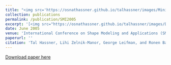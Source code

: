```yaml
---
title: "<img src='https://osnathassner.github.io/talhassner/images/Minimal Cut Model Composition - Icon.jpg' height='60' width='60'> Minimal-Cut Model Composition"
collection: publications
permalink: /publication/SMI2005
excerpt: '[<img src="https://osnathassner.github.io/talhassner/images/Download icon.jpg" height="60" width="60">](https://osnathassner.github.io/talhassner/files/SMI05_MinCutModelComposition.pdf) Best Student Paper Award at SMI 2005; Patent pending.'
date: June 2005
venue: 'International Conference on Shape Modeling and Applications (SMI), Boston'
paperurl: ''
citation: 'Tal Hassner, Lihi Zelnik-Manor, George Leifman, and Ronen Basri. (2005). &quot;Minimal-Cut Model Composition.&quot; <i>International Conference on Shape Modeling and Applications (SMI), Boston</i>.'
---
```


[Download paper here](https://osnathassner.github.io/talhassner/files/SMI05_MinCutModelComposition.pdf)

